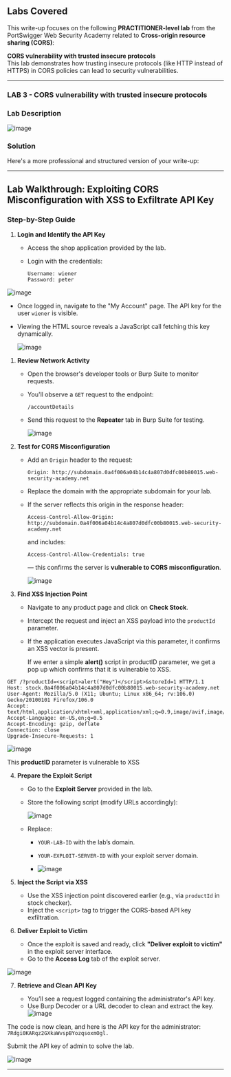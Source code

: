 ## Labs Covered

This write-up focuses on the following **PRACTITIONER-level lab** from the PortSwigger Web Security Academy related to **Cross-origin resource sharing (CORS)**:

**CORS vulnerability with trusted insecure protocols**  
This lab demonstrates how trusting insecure protocols (like HTTP instead of HTTPS) in CORS policies can lead to security vulnerabilities.

---

### LAB 3 - CORS vulnerability with trusted insecure protocols

### Lab Description

![image](https://github.com/user-attachments/assets/2376bbc1-d604-433b-b167-a0f3b1f3db3a)


### Solution
Here's a more professional and structured version of your write-up:

---

## Lab Walkthrough: Exploiting CORS Misconfiguration with XSS to Exfiltrate API Key

### Step-by-Step Guide

1. **Login and Identify the API Key**

   * Access the shop application provided by the lab.
   * Login with the credentials:

     ```
     Username: wiener
     Password: peter
     ```
  ![image](https://github.com/user-attachments/assets/b14f1b82-9afa-4484-af64-63631558f798)

   * Once logged in, navigate to the "My Account" page. The API key for the user `wiener` is visible.
   * Viewing the HTML source reveals a JavaScript call fetching this key dynamically.

     ![image](https://github.com/user-attachments/assets/35165632-ac10-4a0b-beeb-e061a16f3201)


 
   


1. **Review Network Activity**

   * Open the browser's developer tools or Burp Suite to monitor requests.
   * You'll observe a `GET` request to the endpoint:

     ```
     /accountDetails
     ```
   * Send this request to the **Repeater** tab in Burp Suite for testing.
  
      ![image](https://github.com/user-attachments/assets/756ff06b-4bfd-4e29-8127-7392f771f052)

2. **Test for CORS Misconfiguration**

   * Add an `Origin` header to the request:

     ```
     Origin: http://subdomain.0a4f006a04b14c4a807d0dfc00b80015.web-security-academy.net
     ```
   * Replace the domain with the appropriate subdomain for your lab.
   * If the server reflects this origin in the response header:

     ```
     Access-Control-Allow-Origin: http://subdomain.0a4f006a04b14c4a807d0dfc00b80015.web-security-academy.net
     ```

     and includes:

     ```
     Access-Control-Allow-Credentials: true
     ```

     — this confirms the server is **vulnerable to CORS misconfiguration**.


        ![image](https://github.com/user-attachments/assets/a5fb852e-7612-4eec-816f-d92349ec700f)

3. **Find XSS Injection Point**

   * Navigate to any product page and click on **Check Stock**.
   * Intercept the request and inject an XSS payload into the `productId` parameter.
   * If the application executes JavaScript via this parameter, it confirms an XSS vector is present.

     If we enter a simple **alert()** script in productID parameter, we get a pop up which confirms that it is vulnerable to XSS.

```http
GET /?productId=<script>alert("Hey")</script>&storeId=1 HTTP/1.1
Host: stock.0a4f006a04b14c4a807d0dfc00b80015.web-security-academy.net
User-Agent: Mozilla/5.0 (X11; Ubuntu; Linux x86_64; rv:106.0) Gecko/20100101 Firefox/106.0
Accept: text/html,application/xhtml+xml,application/xml;q=0.9,image/avif,image/webp,*/*;q=0.8
Accept-Language: en-US,en;q=0.5
Accept-Encoding: gzip, deflate
Connection: close
Upgrade-Insecure-Requests: 1
```
![image](https://github.com/user-attachments/assets/227d19db-69c8-4760-b5bd-60b3d9ee8d92)

This **productID** parameter is vulnerable to XSS

4. **Prepare the Exploit Script**

   * Go to the **Exploit Server** provided in the lab.

   * Store the following script (modify URLs accordingly):

     ![image](https://github.com/user-attachments/assets/ac666288-7cc1-4f0d-b20d-1ecebaa59a2b)


   * Replace:

     * `YOUR-LAB-ID` with the lab’s domain.
     * `YOUR-EXPLOIT-SERVER-ID` with your exploit server domain.
    
     * ![image](https://github.com/user-attachments/assets/e2b6edc1-7ca9-40e2-8750-653fed6de339)


5. **Inject the Script via XSS**

   * Use the XSS injection point discovered earlier (e.g., via `productId` in stock checker).
   * Inject the `<script>` tag to trigger the CORS-based API key exfiltration.

6. **Deliver Exploit to Victim**

   * Once the exploit is saved and ready, click **"Deliver exploit to victim"** in the exploit server interface.
   * Go to the **Access Log** tab of the exploit server.

  ![image](https://github.com/user-attachments/assets/a07f1ace-2441-40b2-b6db-9ef8e63cf96a)

7. **Retrieve and Clean API Key**

   * You’ll see a request logged containing the administrator's API key.
   * Use Burp Decoder or a URL decoder to clean and extract the key.
    ![image](https://github.com/user-attachments/assets/d0a0269a-d9b2-476f-a7c8-700757a30c5f)

  
The code is now clean, and here is the API key for the administrator: `7Rdgi0KARqz2GXkaWvspBYozqsoxmOgl.`


 Submit the API key of admin to solve the lab.

![image](https://github.com/user-attachments/assets/e6da60a7-4c8c-4c47-a57a-0615de5445d6)

---

